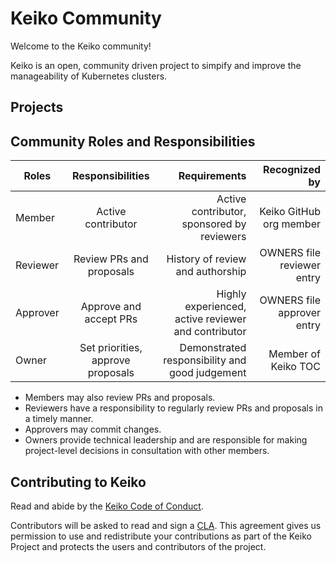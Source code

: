 # Keiko Community

Welcome to the Keiko community!

Keiko is an open, community driven project to simpify and improve the manageability of Kubernetes clusters.

## Projects

## Community Roles and Responsibilities

| Roles        | Responsibilities| Requirements  | Recognized by|
| -------------|:---------------:| -------------:|-------------:|
| Member       | Active contributor |Active contributor, sponsored by reviewers |Keiko GitHub org member|
| Reviewer     | Review PRs and proposals     |   History of review and authorship | OWNERS file reviewer entry|
| Approver     | Approve and accept PRs     |   Highly experienced, active reviewer and contributor |OWNERS file approver entry|
| Owner        | Set priorities, approve proposals| Demonstrated responsibility and good judgement|Member of Keiko TOC|


* Members may also review PRs and proposals.
* Reviewers have a responsibility to regularly review PRs and proposals in a timely
manner.
* Approvers may commit changes.
* Owners provide technical leadership and are responsible for making project-level decisions in consultation with other members.

## Contributing to Keiko

Read and abide by the [Keiko Code of Conduct](https://github.com/keikoproj/keiko/blob/master/community/CODE_OF_CONDUCT.md).

Contributors will be asked to read and sign a [CLA](https://github.com/keikoproj/keiko/blob/master/community/Keiko%20Individual%20CLA.pdf). This agreement gives us permission to use and redistribute your contributions as part of the Keiko Project and protects the users and contributors of the project.

